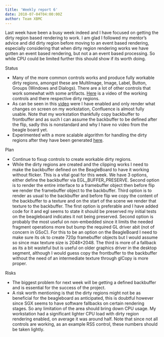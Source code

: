 ```yaml
---
title: 'Weekly report 6'
date: 2010-07-04T04:00:00Z
author: Team XBMC
---
```

Last week have been a busy week indeed and I have focused on getting the dirty region based rendering to work. I am glad I followed my mentor’s advice and did dirty region before moving to an event based rendering, especially considering that when dirty region rendering works we have gotten an event based rendering, but not a an event based processing. So while CPU could be limited further this should show if its worth doing.

 Status

 
 * Many of the more common controls works and produce fully workable dirty regions, amongst these are MultiImage, Image, Label, Button, Groups (Windows and Dialogs). There are a lot of other controls that work somewhat with some artifacts. [Here](https://www.youtube.com/watch?v=cO0vzNGz8vc) is a video of the working controls and there respective dirty regions.
 * As can be seen in this [video](https://www.youtube.com/watch?v=KjhjFTUjthk) were I have enabled and only render what changes on screen on my workstation, Confluence is almost fully usable. Note that my workstation thankfully copy backbuffer to frontbuffer and as such I can assume the backbuffer to be defined after the flip, sadly this is nonstandard and why I have no video from the beagle board yet.
 * Experimented with a more scalable algorithm for handling the dirty regions after they have been generated [here](/what-to-do-when-you-have-the-dirty-regions).
 
 Plan

 
 * Continue to fixup controls to create workable dirty regions.
 * While the dirty regions are created and the clipping works I need to make the backbuffer defined on the BeagleBoard to have it working without flicker. This is a vital goal for this week. We have 3 options, either define the backbuffer via EGL\_BUFFER\_PRESERVE. Second option is to render the entire interface to a framebuffer object then before flip we render the framebuffer object to the backbuffer. Third option is to render as usual to the backbuffer and before flip we copy the content of the backbuffer to a texture and on the start of the scene we render that texture to the backbuffer. The first option is preferable and I have added code for it and egl seems to state it should be preserved my initial tests on the beagleboard indicates it not being preserved. Second option is probably the most useful on non-embedded since it limits the needed fragment operations more but bump the required GL driver abit (not of concern in GSoC). For this to be an option on the BeagleBoard I need to make sure its ok to create 720p framebuffer objects but I would assume so since max texture size is 2048×2048. The third is more of a fallback as its a bit wasteful but is useful on older graphics driver in the desktop segment, although I would guess copy the frontbuffer to the backbuffer without the need of an intermediate texture through glCopy is more proper.
 
 Risks

 
 * The biggest problem for next week will be getting a defined backbuffer and is essential for the success of the project.
 * A risk worth mentioning is that the dirty regions might not be as beneficial for the beagleboard as anticipated, this is doubtful however since SGX seems to have software fallbacks on certain rendering stages. So any limitation of the area should bring down CPU usage. My workstation had a significant lighter CPU load with dirty region rendering enabled, on average it was around half. Note that since not all controls are working, as an example RSS control, these numbers should be taken lightly.
 
 